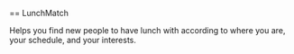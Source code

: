 == LunchMatch

Helps you find new people to have lunch with according to where you are, your schedule, and your interests.

